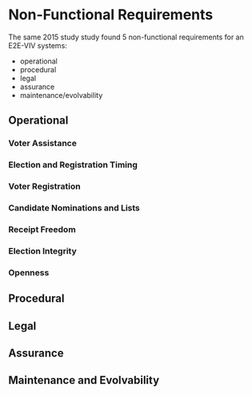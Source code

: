 Non-Functional Requirements
===========================
The same 2015 study study found 5 non-functional requirements for an E2E-VIV
systems:

- operational
- procedural
- legal
- assurance
- maintenance/evolvability

Operational
-----------

### Voter Assistance

### Election and Registration Timing

### Voter Registration

### Candidate Nominations and Lists

### Receipt Freedom

### Election Integrity

### Openness

Procedural
----------

Legal
-----

Assurance
---------

Maintenance and Evolvability
----------------------------

